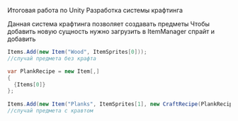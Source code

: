 Итоговая работа по Unity
Разработка системы крафтинга

Данная система крафтинга позволяет создавать предметы
Чтобы добавить новую сущность нужно загрузить в ItemManager спрайт и добавить
```C#
Items.Add(new Item("Wood", ItemSprites[0]));
//случай предмета без крафта

var PlankRecipe = new Item[,]
{
  {Items[0]}
};
          
Items.Add(new Item("Planks", ItemSprites[1], new CraftRecipe(PlankRecipe, 4)));
//случай предмета с кравтом          
```